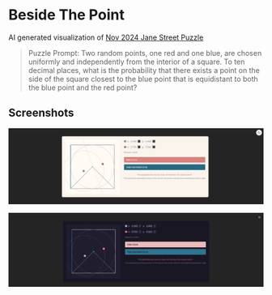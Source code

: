 # Beside The Point

AI generated visualization of [Nov 2024 Jane Street Puzzle](https://www.janestreet.com/puzzles/current-puzzle/)

> Puzzle Prompt:
> Two random points, one red and one blue, are chosen uniformly and independently
> from the interior of a square. To ten decimal places, what is the probability that
> there exists a point on the side of the square closest to the blue point
> that is equidistant to both the blue point and the red point?

## Screenshots

![Light Mode](./public/light.png)

![Dark Mode](./public/dark.png)
